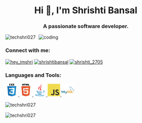 <h1 align="center">Hi 👋, I'm Shrishti Bansal</h1>
<h3 align="center">A passionate software developer.</h3>

<img align="right" alt="coding" width="400" src="https://encrypted-tbn0.gstatic.com/images?q=tbn:ANd9GcScTDj_3c-P5J5IwYVwNQLjlKJ7b0XS67uqsT449jCroeUQyaibeBj4A7SzwlA2RFno3qo&usqp=CAU" />


<p align="left"> <img src="https://komarev.com/ghpvc/?username=techshri027&label=Profile%20views&color=0e75b6&style=flat" alt="techshri027" /> </p>

<h3 align="left">Connect with me:</h3>
<p align="left">
<a href="https://twitter.com/hey_imshri" target="blank"><img align="center" src="https://raw.githubusercontent.com/rahuldkjain/github-profile-readme-generator/master/src/images/icons/Social/twitter.svg" alt="hey_imshri" height="30" width="40" /></a>
<a href="https://linkedin.com/in/shrishtibansal" target="blank"><img align="center" src="https://raw.githubusercontent.com/rahuldkjain/github-profile-readme-generator/master/src/images/icons/Social/linked-in-alt.svg" alt="shrishtibansal" height="30" width="40" /></a>
<a href="https://instagram.com/shrishti_2705" target="blank"><img align="center" src="https://raw.githubusercontent.com/rahuldkjain/github-profile-readme-generator/master/src/images/icons/Social/instagram.svg" alt="shrishti_2705" height="30" width="40" /></a>
</p>

<h3 align="left">Languages and Tools:</h3>
<p align="left"> <a href="https://www.w3schools.com/css/" target="_blank" rel="noreferrer"> <img src="https://raw.githubusercontent.com/devicons/devicon/master/icons/css3/css3-original-wordmark.svg" alt="css3" width="40" height="40"/> </a> <a href="https://www.w3.org/html/" target="_blank" rel="noreferrer"> <img src="https://raw.githubusercontent.com/devicons/devicon/master/icons/html5/html5-original-wordmark.svg" alt="html5" width="40" height="40"/> </a> <a href="https://www.java.com" target="_blank" rel="noreferrer"> <img src="https://raw.githubusercontent.com/devicons/devicon/master/icons/java/java-original.svg" alt="java" width="40" height="40"/> </a> <a href="https://developer.mozilla.org/en-US/docs/Web/JavaScript" target="_blank" rel="noreferrer"> <img src="https://raw.githubusercontent.com/devicons/devicon/master/icons/javascript/javascript-original.svg" alt="javascript" width="40" height="40"/> </a> <a href="https://www.mysql.com/" target="_blank" rel="noreferrer"> <img src="https://raw.githubusercontent.com/devicons/devicon/master/icons/mysql/mysql-original-wordmark.svg" alt="mysql" width="40" height="40"/> </a> </p>

<p><img align="center" src="https://github-readme-stats.vercel.app/api/top-langs?username=techshri027&show_icons=true&locale=en&layout=compact" alt="techshri027" /></p>

<p><img align="center" src="https://github-readme-streak-stats.herokuapp.com/?user=techshri027&" alt="techshri027" /></p>
